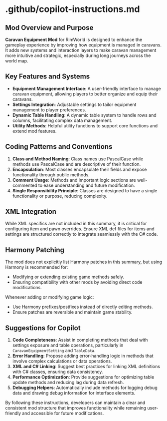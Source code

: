 # .github/copilot-instructions.md

## Mod Overview and Purpose

**Caravan Equipment Mod** for RimWorld is designed to enhance the gameplay experience by improving how equipment is managed in caravans. It adds new systems and interaction layers to make caravan management more intuitive and strategic, especially during long journeys across the world map.

## Key Features and Systems

- **Equipment Management Interface**: A user-friendly interface to manage caravan equipment, allowing players to better organize and equip their caravans.
- **Settings Integration**: Adjustable settings to tailor equipment management to player preferences.
- **Dynamic Table Handling**: A dynamic table system to handle rows and columns, facilitating complex data management.
- **Utility Methods**: Helpful utility functions to support core functions and extend mod features.

## Coding Patterns and Conventions

1. **Class and Method Naming**: Class names use PascalCase while methods use PascalCase and are descriptive of their function.
2. **Encapsulation**: Most classes encapsulate their fields and expose functionality through public methods.
3. **Comment Usage**: Methods and important logic sections are well-commented to ease understanding and future modification.
4. **Single Responsibility Principle**: Classes are designed to have a single functionality or purpose, reducing complexity.

## XML Integration

While XML specifics are not included in this summary, it is critical for configuring item and pawn overrides. Ensure XML def files for items and settings are structured correctly to integrate seamlessly with the C# code.

## Harmony Patching

The mod does not explicitly list Harmony patches in this summary, but using Harmony is recommended for:
- Modifying or extending existing game methods safely.
- Ensuring compatibility with other mods by avoiding direct code modifications.

Whenever adding or modifying game logic:
- Use Harmony prefixes/postfixes instead of directly editing methods.
- Ensure patches are reversible and maintain game stability.

## Suggestions for Copilot

1. **Code Completeness**: Assist in completing methods that deal with settings exposure and table operations, particularly in `CaravanEquipmentSetting` and `TableData`.
2. **Error Handling**: Propose adding error-handling logic in methods that involve complex calculations or data operations.
3. **XML and C# Linking**: Suggest best practices for linking XML definitions with C# classes, ensuring data consistency.
4. **Performance Optimization**: Provide suggestions for optimizing table update methods and reducing lag during data refresh.
5. **Debugging Helpers**: Automatically include methods for logging debug data and drawing debug information for interface elements.

By following these instructions, developers can maintain a clear and consistent mod structure that improves functionality while remaining user-friendly and accessible for future modifications.
